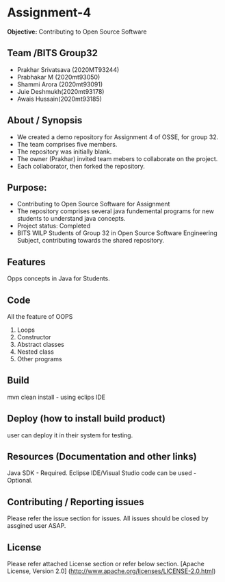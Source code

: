 # Assignment-4
**Objective:** Contributing to Open Source Software


## Team /BITS Group32 
* Prakhar Srivatsava (2020MT93244)
* Prabhakar M  (2020mt93050)
* Shammi Arora (2020mt93091)
* Juie Deshmukh(2020mt93178)
* Awais Hussain(2020mt93185)


## About / Synopsis

* We created a demo repository for Assignment 4 of OSSE, for group 32.
* The team comprises five members.
* The repository was initially blank.
* The owner (Prakhar) invited team mebers to collaborate on the project.
* Each collaborator, then forked the repository.


## Purpose:
* Contributing to Open Source Software for Assignment
* The repository comprises several java fundemental programs for new students to understand java concepts.
* Project status: Completed
* BITS WILP Students of Group 32 in Open Source Software Engineering Subject, contributing towards the shared repository.


## Features

Opps concepts in Java for Students.

## Code

All the feature of OOPS 
1) Loops
2) Constructor
3) Abstract classes
4) Nested class
5) Other programs

## Build

mvn clean install - using eclips IDE

## Deploy (how to install build product)

user can deploy it in their system for testing.

## Resources (Documentation and other links)

Java SDK - Required.
Eclipse IDE/Visual Studio code can be used - Optional.

## Contributing / Reporting issues

Please refer the issue section for issues. 
All issues should be closed by assgined user ASAP.

## License
Please refer attached License section or refer below section.
[Apache License, Version 2.0] (http://www.apache.org/licenses/LICENSE-2.0.html)



